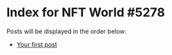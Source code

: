 # Index for NFT World #5278
Posts will be displayed in the order below:

- [Your first post](./001-first.md)

